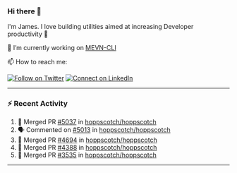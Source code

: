 ### Hi there 👋

I'm James. I love building utilities aimed at increasing Developer productivity :raised_hands: 

🔭 I’m currently working on [MEVN-CLI](https://github.com/madlabsinc/mevn-cli)

📫 How to reach me:

[![Follow on Twitter](https://img.shields.io/badge/--twitter?label=Twitter&logo=Twitter&style=social)](https://twitter.com/james_madhacks) [![Connect on LinkedIn](https://img.shields.io/badge/--linkedin?label=LinkedIn&logo=LinkedIn&style=social)](https://www.linkedin.com/in/jamesgeorge007)

---

### :zap: Recent Activity

<!--START_SECTION:activity-->
1. 🎉 Merged PR [#5037](https://github.com/hoppscotch/hoppscotch/pull/5037) in [hoppscotch/hoppscotch](https://github.com/hoppscotch/hoppscotch)
2. 🗣 Commented on [#5013](https://github.com/hoppscotch/hoppscotch/issues/5013#issuecomment-2846849070) in [hoppscotch/hoppscotch](https://github.com/hoppscotch/hoppscotch)
3. 🎉 Merged PR [#4694](https://github.com/hoppscotch/hoppscotch/pull/4694) in [hoppscotch/hoppscotch](https://github.com/hoppscotch/hoppscotch)
4. 🎉 Merged PR [#4388](https://github.com/hoppscotch/hoppscotch/pull/4388) in [hoppscotch/hoppscotch](https://github.com/hoppscotch/hoppscotch)
5. 🎉 Merged PR [#3535](https://github.com/hoppscotch/hoppscotch/pull/3535) in [hoppscotch/hoppscotch](https://github.com/hoppscotch/hoppscotch)
<!--END_SECTION:activity-->

---

<!--
**jamesgeorge007/jamesgeorge007** is a ✨ _special_ ✨ repository because its `README.md` (this file) appears on your GitHub profile.

Here are some ideas to get you started:

- 🌱 I’m currently learning ...
- 👯 I’m looking to collaborate on ...
- 🤔 I’m looking for help with ...
- 💬 Ask me about ...
- 😄 Pronouns: ...
- ⚡ Fun fact: ...
-->
